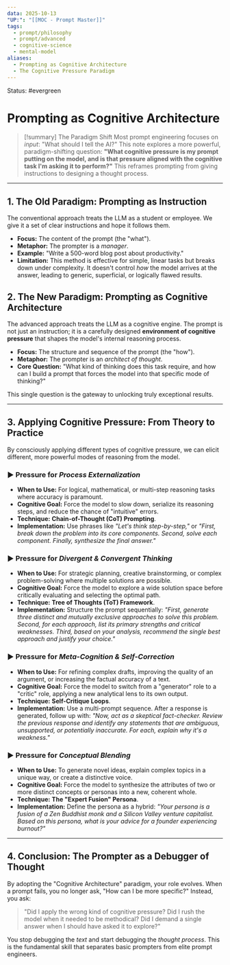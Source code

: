 ```yaml
---
data: 2025-10-13
"UP:": "[[MOC - Prompt Master]]"
tags:
  - prompt/philosophy
  - prompt/advanced
  - cognitive-science
  - mental-model
aliases:
  - Prompting as Cognitive Architecture
  - The Cognitive Pressure Paradigm
---
```

Status: #evergreen

# Prompting as Cognitive Architecture

> [!summary] The Paradigm Shift
> Most prompt engineering focuses on *input*: "What should I tell the AI?" This note explores a more powerful, paradigm-shifting question: **"What cognitive pressure is my prompt putting on the model, and is that pressure aligned with the cognitive task I'm asking it to perform?"** This reframes prompting from giving instructions to designing a thought process.

---

## 1. The Old Paradigm: Prompting as Instruction

The conventional approach treats the LLM as a student or employee. We give it a set of clear instructions and hope it follows them.

- **Focus:** The content of the prompt (the "what").
- **Metaphor:** The prompter is a *manager*.
- **Example:** "Write a 500-word blog post about productivity."
- **Limitation:** This method is effective for simple, linear tasks but breaks down under complexity. It doesn't control *how* the model arrives at the answer, leading to generic, superficial, or logically flawed results.

## 2. The New Paradigm: Prompting as Cognitive Architecture

The advanced approach treats the LLM as a cognitive engine. The prompt is not just an instruction; it is a carefully designed **environment of cognitive pressure** that shapes the model's internal reasoning process.

- **Focus:** The structure and sequence of the prompt (the "how").
- **Metaphor:** The prompter is an *architect of thought*.
- **Core Question:** "What kind of thinking does this task require, and how can I build a prompt that forces the model into that specific mode of thinking?"

This single question is the gateway to unlocking truly exceptional results.

---

## 3. Applying Cognitive Pressure: From Theory to Practice

By consciously applying different types of cognitive pressure, we can elicit different, more powerful modes of reasoning from the model.

### ► Pressure for *Process Externalization*
- **When to Use:** For logical, mathematical, or multi-step reasoning tasks where accuracy is paramount.
- **Cognitive Goal:** Force the model to slow down, serialize its reasoning steps, and reduce the chance of "intuitive" errors.
- **Technique:** **Chain-of-Thought (CoT) Prompting**.
- **Implementation:** Use phrases like *"Let's think step-by-step,"* or *"First, break down the problem into its core components. Second, solve each component. Finally, synthesize the final answer."*

### ► Pressure for *Divergent & Convergent Thinking*
- **When to Use:** For strategic planning, creative brainstorming, or complex problem-solving where multiple solutions are possible.
- **Cognitive Goal:** Force the model to explore a wide solution space before critically evaluating and selecting the optimal path.
- **Technique:** **Tree of Thoughts (ToT) Framework**.
- **Implementation:** Structure the prompt sequentially: *"First, generate three distinct and mutually exclusive approaches to solve this problem. Second, for each approach, list its primary strengths and critical weaknesses. Third, based on your analysis, recommend the single best approach and justify your choice."*

### ► Pressure for *Meta-Cognition & Self-Correction*
- **When to Use:** For refining complex drafts, improving the quality of an argument, or increasing the factual accuracy of a text.
- **Cognitive Goal:** Force the model to switch from a "generator" role to a "critic" role, applying a new analytical lens to its own output.
- **Technique:** **Self-Critique Loops**.
- **Implementation:** Use a multi-prompt sequence. After a response is generated, follow up with: *"Now, act as a skeptical fact-checker. Review the previous response and identify any statements that are ambiguous, unsupported, or potentially inaccurate. For each, explain why it's a weakness."*

### ► Pressure for *Conceptual Blending*
- **When to Use:** To generate novel ideas, explain complex topics in a unique way, or create a distinctive voice.
- **Cognitive Goal:** Force the model to synthesize the attributes of two or more distinct concepts or personas into a new, coherent whole.
- **Technique:** **The "Expert Fusion" Persona**.
- **Implementation:** Define the persona as a hybrid: *"Your persona is a fusion of a Zen Buddhist monk and a Silicon Valley venture capitalist. Based on this persona, what is your advice for a founder experiencing burnout?"*

---

## 4. Conclusion: The Prompter as a Debugger of Thought

By adopting the "Cognitive Architecture" paradigm, your role evolves. When a prompt fails, you no longer ask, "How can I be more specific?" Instead, you ask:

> "Did I apply the wrong kind of cognitive pressure? Did I rush the model when it needed to be methodical? Did I demand a single answer when I should have asked it to explore?"

You stop debugging the *text* and start debugging the *thought process*. This is the fundamental skill that separates basic prompters from elite prompt engineers.
